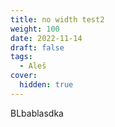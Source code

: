 ```yaml
---
title: no width test2
weight: 100
date: 2022-11-14
draft: false
tags:
  - Aleš
cover:
  hidden: true
---
```

B﻿Lbablasdka